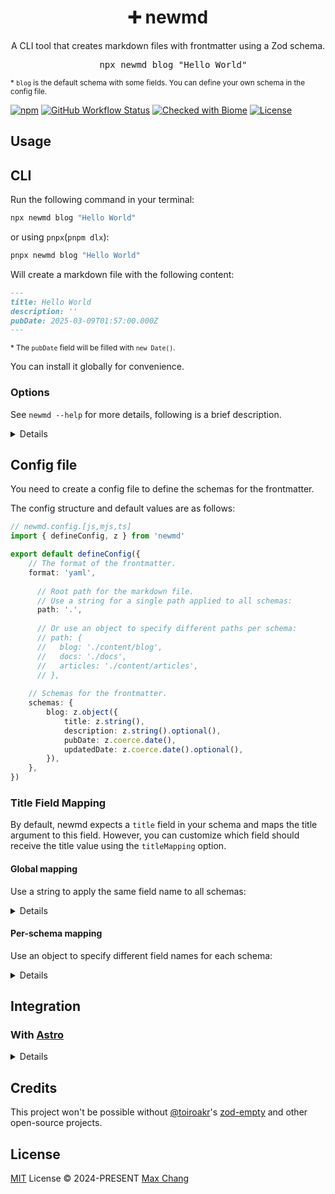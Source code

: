 <h1 align="center">➕ newmd </h1>

<p align="center">A CLI tool that creates markdown files with frontmatter using a Zod schema.</p>

<pre align="center">
  npx newmd blog "Hello World"
</pre>

<sup>\* `blog` is the default schema with some fields. You can define your own schema in the config file.</sup>

[![npm](https://img.shields.io/npm/v/newmd.svg?style=flat-square&color=444)](https://www.npmjs.com/package/newmd)
[![GitHub Workflow Status](https://img.shields.io/github/actions/workflow/status/maxchang3/newmd/ci.yml?style=flat-square&label=CI)](https://github.com/maxchang3/newmd/actions)
[![Checked with Biome](https://img.shields.io/badge/Checked_with-Biome-60a5fa?style=flat-square&logo=biome)](https://biomejs.dev)
[![License](https://img.shields.io/github/license/maxchang3/newmd?style=flat-square)](LICENSE)

## Usage

## CLI

Run the following command in your terminal:

```sh
npx newmd blog "Hello World"
```

or using `pnpx`(`pnpm dlx`):

```sh
pnpx newmd blog "Hello World"
```

Will create a markdown file with the following content:

```md
---
title: Hello World
description: ''
pubDate: 2025-03-09T01:57:00.000Z
---
```

<sup>\* The `pubDate` field will be filled with `new Date()`.</sup>

You can install it globally for convenience.

### Options

See `newmd --help` for more details, following is a brief description.

<details>

```sh
newmd <schemaName> <title>
```

- `--content <value>` Set the content of the markdown file
- `--path <value>` Set the output directory
- `--slug <value>` Set the slug for the filename, if not provided, it will be generated from the slugified title.
- `--cwd <value>` Set the current working directory
- `--toml` Whether to use TOML format for frontmatter, default is `false`
- `--overwrite` Whether to overwrite the existing file, default is `false`

</details>

## Config file

You need to create a config file to define the schemas for the frontmatter.

The config structure and default values are as follows:

```ts
// newmd.config.[js,mjs,ts]
import { defineConfig, z } from 'newmd'

export default defineConfig({
    // The format of the frontmatter.
    format: 'yaml',
    
      // Root path for the markdown file.
      // Use a string for a single path applied to all schemas:
      path: '.',
      
      // Or use an object to specify different paths per schema:
      // path: {
      //   blog: './content/blog',
      //   docs: './docs',
      //   articles: './content/articles',
      // },
    
    // Schemas for the frontmatter.
    schemas: {
        blog: z.object({
            title: z.string(),
            description: z.string().optional(),
            pubDate: z.coerce.date(),
            updatedDate: z.coerce.date().optional(),
        }),
    },
})
```

### Title Field Mapping

By default, newmd expects a `title` field in your schema and maps the title argument to this field. However, you can customize which field should receive the title value using the `titleMapping` option.

#### Global mapping

Use a string to apply the same field name to all schemas:

<details>

```ts
// newmd.config.ts
import { defineConfig, z } from 'newmd'

export default defineConfig({
    titleMapping: 'headline', // Map title to 'headline' field for all schemas
    schemas: {
        blog: z.object({
            headline: z.string(), // Must have 'headline' field instead of 'title'
            description: z.string().optional(),
            pubDate: z.coerce.date(),
        }),
        article: z.object({
            headline: z.string(), // All schemas must have 'headline' field
            author: z.string().optional(),
        }),
    },
})
```

</details>

#### Per-schema mapping

Use an object to specify different field names for each schema:

<details>


```ts
// newmd.config.ts
import { defineConfig, z } from 'newmd'

export default defineConfig({
    titleMapping: {
        blog: 'title',      // Blog uses 'title' field
        article: 'headline', // Article uses 'headline' field  
        docs: 'name',       // Docs uses 'name' field
    },
    schemas: {
        blog: z.object({
            title: z.string(),    // Must match the mapping
            pubDate: z.coerce.date(),
        }),
        article: z.object({
            headline: z.string(), // Must match the mapping
            author: z.string().optional(),
        }),
        docs: z.object({
            name: z.string(),     // Must match the mapping
            category: z.string().optional(),
        }),
    },
})
```

</details>


## Integration

### With [Astro](https://astro.build/)

<details>

Say you have this content config file:

```ts
// src/content.config.ts
import { glob } from 'astro/loaders'
import { defineCollection, z } from 'astro:content'

const blog = defineCollection({
    loader: glob({ pattern: '**/*.md', base: './src/content/blog' }),
    schema: z.object({
        title: z.string(),
        permalink: z.string().optional(),
    }),
})

export const collections = { blog }
```

You can create a newmd config file like this:

```ts
// newmd.config.ts
import { defineConfig, z } from 'newmd'

export default defineConfig({
    // Corresponding to the `base` option in the content config.
    path: './src/content/blog',
    schemas: { // Copy the schema from the content config.
        blog: z.object({
            title: z.string(),
            description: z.string().optional(),
            pubDate: z.coerce.date(),
            updatedDate: z.coerce.date().optional(),
        }),
    },
})
```

Now you can use the same schema to create markdown files with frontmatter by running `npx newmd blog "Hello World"`.

</details>

## Credits

This project won't be possible without [@toiroakr](https://github.com/toiroakr)'s [zod-empty](https://github.com/toiroakr/zod-empty/) and other open-source projects.

## License

[MIT](./LICENSE) License © 2024-PRESENT [Max Chang](https://github.com/maxchang3)
